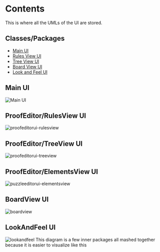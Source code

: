 # Contents
This is where all the UMLs of the UI are stored.

## Classes/Packages
* [Main UI](Main-UI)
* [Rules View UI](ProofEditor/RulesView-UI)
* [Tree View UI](ProofEditor/TreeView-UI)
* [Board View UI](BoardView-UI)
* [Look and Feel UI](LookAndFeel-UI)

## Main UI
![Main UI](https://user-images.githubusercontent.com/67553651/205795181-aa2b7f4d-ff36-4808-962b-422118e5e953.png)


## ProofEditor/RulesView UI
![proofeditorui-rulesview](https://user-images.githubusercontent.com/67553651/205795230-a0eada23-fa6c-40dc-b658-19b9756a3dbb.png)


## ProofEditor/TreeView UI
![proofeditorui-treeview](https://user-images.githubusercontent.com/67553651/205795231-1695bbbf-cb5d-47e4-9ad6-846322c15c08.png)


## ProofEditor/ElementsView UI
![puzzleeditorui-elementsview](https://user-images.githubusercontent.com/67553651/205795233-37fbd6c2-fd3b-4428-bfa7-0b612a07a333.png)


## BoardView UI
![boardview](https://user-images.githubusercontent.com/67553651/205795245-2aaa626b-9f68-4c2d-85a2-18839efad764.png)


## LookAndFeel UI
![lookandfeel](https://user-images.githubusercontent.com/67553651/205795247-a8f0e8e7-286c-4e20-a582-bf4f2f8ca081.png)
This diagram is a few inner packages all mashed together because it is easier to visualize like this
